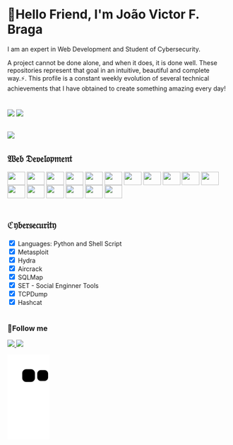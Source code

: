 # 🤘Hello Friend, I'm João Victor F. Braga

I am an expert in Web Development and Student of Cybersecurity.

A project cannot be done alone, and when it does, it is done well. These repositories represent that goal in an intuitive, beautiful and complete way.⚡️. This profile is a constant weekly evolution of several technical achievements that I have obtained to create something amazing every day!

<h1></h1>

<div>
<a href="https://github.com/eur0nymous"></a>

<img height="180em" src="https://github-readme-stats.vercel.app/api?username=eur0nymous&show_icons=true&theme=radical">
<img height="180em" src="https://github-readme-stats.vercel.app/api/top-langs/?username=eur0nymous&layout=compact&theme=radical">
<div>
<br/>

![](https://64.media.tumblr.com/9bdbeb956bf08d93025644e037172ee0/tumblr_np7jumRhbe1ux2wvpo1_500.gifv)

  <div>
  <h2>𝔚𝔢𝔟 𝔇𝔢𝔳𝔢𝔩𝔬𝔭𝔪𝔢𝔫𝔱</h2>
    <img align="center" height="30" width="40" src="https://cdn.jsdelivr.net/gh/devicons/devicon/icons/react/react-original.svg" />
    <img align="center" height="30" width="40" src="https://cdn.jsdelivr.net/gh/devicons/devicon/icons/nodejs/nodejs-original.svg" />
    <img align="center" height="30" width="40" src="https://cdn.jsdelivr.net/gh/devicons/devicon/icons/angularjs/angularjs-original.svg" />
    <img align="center" height="30" width="40" src="https://cdn.jsdelivr.net/gh/devicons/devicon/icons/vuejs/vuejs-original.svg" />
    <img align="center" height="30" width="40" src="https://cdn.jsdelivr.net/gh/devicons/devicon/icons/redux/redux-original.svg" />
    <img align="center" height="30" width="40" src="https://cdn.jsdelivr.net/gh/devicons/devicon/icons/typescript/typescript-original.svg" />
    <img align="center"height="30" width="40" src="https://cdn.jsdelivr.net/gh/devicons/devicon/icons/nextjs/nextjs-original.svg" />
    <img align="center" height="30" width="40" src="https://cdn.jsdelivr.net/gh/devicons/devicon/icons/mysql/mysql-original.svg" />
    <img align="center" height="30" width="40" src="https://cdn.jsdelivr.net/gh/devicons/devicon/icons/mongodb/mongodb-original.svg" />
    <img align="center" height="30" width="40" src="https://cdn.jsdelivr.net/gh/devicons/devicon/icons/redhat/redhat-original.svg" />
    <img align="center" height="30" width="40" src="https://cdn.jsdelivr.net/gh/devicons/devicon/icons/googlecloud/googlecloud-original.svg" />
    <img align="center" height="30" width="40"src="https://cdn.jsdelivr.net/gh/devicons/devicon/icons/sass/sass-original.svg" />
    <img align="center" height="30" width="40" src="https://cdn.jsdelivr.net/gh/devicons/devicon/icons/materialui/materialui-original.svg" />
    <img align="center" height="30" width="40" src="https://cdn.jsdelivr.net/gh/devicons/devicon/icons/bootstrap/bootstrap-original.svg" />
    <img align="center" height="30" width="40"src="https://cdn.jsdelivr.net/gh/devicons/devicon/icons/javascript/javascript-original.svg" />
    <img align="center" height="30" width="40" src="https://cdn.jsdelivr.net/gh/devicons/devicon/icons/docker/docker-original.svg" />
    <img align="center" height="30" width="40" src="https://cdn.jsdelivr.net/gh/devicons/devicon/icons/python/python-original.svg" />
  </div>

<br/>

<h2>ℭ𝔶𝔟𝔢𝔯𝔰𝔢𝔠𝔲𝔯𝔦𝔱𝔶</h2>

<div>
<input type="checkbox" checked>
<label>Languages: Python and Shell Script</label>

<div>
<input type="checkbox" checked>
<label>Metasploit</label>
</div>

<div>
<input type="checkbox" checked>
<label>Hydra</label>
</div>

<div>
<input type="checkbox" checked>
<label>Aircrack</label>
</div>

<div>
<input type="checkbox" checked>
<label>SQLMap</label>
</div>

<div>
<input type="checkbox" checked>
<label>SET - Social Enginner Tools</label>
</div>

<div>
<input type="checkbox" checked>
<label>TCPDump</label>
</div>

<div>
<input type="checkbox" checked>
<label>Hashcat</label>
</div>
<br/>
</div>


<h3>🤘Follow me</h3>
<a href="https://linkedin.com/in/eur0nymous">
<img src="https://img.shields.io/badge/LinkedIn-0077B5?style=for-the-badge&logo=linkedin&logoColor=white">
</a>

<a href="https://open.spotify.com/user/ph45mwps5z222ohbqoipxho5w">
<img src="https://img.shields.io/badge/Spotify-1ED760?&style=for-the-badge&logo=spotify&logoColor=white">
</a>

![Snake animation](https://github.com/eur0nymous/eur0nymous/blob/output/github-contribution-grid-snake.svg)

